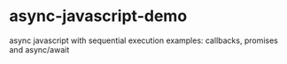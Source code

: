 # async-javascript-demo
async javascript with sequential execution examples: callbacks, promises and async/await
